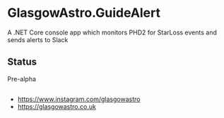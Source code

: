# GlasgowAstro.GuideAlert
A .NET Core console app which monitors PHD2 for StarLoss events and sends alerts to Slack

## Status
Pre-alpha

##
- https://www.instagram.com/glasgowastro
- https://glasgowastro.co.uk
